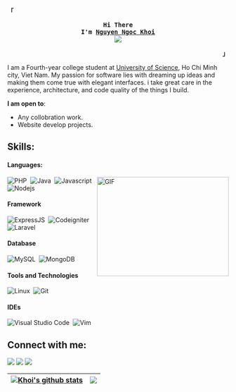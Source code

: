 <!-- ### Hi there, I'm [Nguyen Ngoc Khoi](https://www.linkedin.com/in/kh%C3%B4i-nguy%E1%BB%85n-ng%E1%BB%8Dc-980251272/) 👋 -->

<p align="left"><strong><samp>「</samp></strong></p>
  <p align="center">
    <samp>
      <b>
        Hi There
      <br>
      I'm
        <a href="https://khoi1206.github.io/">
            Nguyen Ngoc Khoi
        </a>
      </b>
      <br>
        <image src="https://readme-typing-svg.herokuapp.com?font=JetBrainsMono+Nerd+Font&size=14&pause=1000&color=7A95C9&center=true&width=435&lines=Trying+to+do+better.">
      <br>

   </samp>
  </p>
<p align="right"><strong><samp>」</samp></strong></p>

I am a Fourth-year college student at [University of Science](https://hcmus.edu.vn/), Ho Chi Minh city, Viet Nam. My passion for software lies with dreaming up ideas and making them come true with elegant interfaces. i take great care in the experience, architecture, and code quality of the things I build.

**I am open to**:

- Any collobration work.
- Website develop projects.

## Skills:

#### Languages:

<img align="right" alt="GIF" src="https://github.com/Khoi1206/nguyen-ngoc-khoi/blob/main/code.gif?raw=true" width="300" height="225" />

![PHP](https://img.shields.io/badge/PHP-778899?style=for-the-badge&logo=php&logoColor=white)&nbsp;
![Java](https://img.shields.io/badge/Java-ED8B00?style=for-the-badge&logo=java&logoColor=white)&nbsp;
![Javascript](https://img.shields.io/badge/JAVASCRIPT-FFD700?style=for-the-badge&logo=javascript&logoColor=white)&nbsp;
![Nodejs](https://img.shields.io/badge/NODEJS-008B00?style=for-the-badge&logo=node.js&logoColor=white)

#### Framework

![ExpressJS](https://img.shields.io/badge/EXPRESSJS-9C9C9C?style=for-the-badge&logo=express&logoColor=white)&nbsp;
![Codeigniter](https://img.shields.io/badge/CODEIGNITER-DC143C?style=for-the-badge&logo=codeigniter&logoColor=white)&nbsp;
![Laravel](https://img.shields.io/badge/LARAVEL-FF3030?style=for-the-badge&logo=laravel&logoColor=white)

#### Database

![MySQL](https://img.shields.io/badge/MySQL-00000F?style=for-the-badge&logo=mysql&logoColor=white)&nbsp;
![MongoDB](https://img.shields.io/badge/MONGODB-228B22?style=for-the-badge&logo=mongodb&logoColor=white)

#### Tools and Technologies

![Linux](https://img.shields.io/badge/Linux-FCC624?style=for-the-badge&logo=linux&logoColor=black)&nbsp;
![Git](https://img.shields.io/badge/GIT-E44C30?style=for-the-badge&logo=git&logoColor=white)&nbsp;

<!-- ![AWS](https://img.shields.io/badge/Amazon_AWS-232F3E?style=flat&logo=amazon-aws&logoColor=white)&nbsp;
![Google Cloud](https://img.shields.io/badge/Google_Cloud-4285F4?style=flat&logo=google-cloud&logoColor=white)&nbsp; -->

#### IDEs

![Visual Studio Code](https://img.shields.io/badge/Visual%20Studio%20Code-0078d7.svg?style=for-the-badge&logo=visual-studio-code&logoColor=white)&nbsp;
![Vim](https://img.shields.io/badge/VIM-%2311AB00.svg?style=for-the-badge&logo=vim&logoColor=white)

## Connect with me:

<p align = "center">

[<img src="https://img.shields.io/badge/linkedin-%2312100E.svg?&style=for-the-badge&logo=linkedin&logoColor=white&color=black" />](https://www.linkedin.com/in/kh%C3%B4i-nguy%E1%BB%85n-ng%E1%BB%8Dc-980251272/)
[<img src="https://img.shields.io/badge/instagram-%2312100E.svg?&style=for-the-badge&logo=instagram&logoColor=white&color=black" />](https://www.instagram.com/wernnk_/)
[<img src="https://img.shields.io/badge/GITHUB.IO-2312100E?style=for-the-badge&logo=Git&logoColor=white&color=black" />](https://khoi1206.github.io/)

</p>

| <a href="https://github.com/Khoi1206/github-readme-stats"><img align="center" src="https://github-readme-stats.vercel.app/api?username=Khoi1206&show_icons=true&include_all_commits=true&theme=buefy&hide_border=true" alt="Khoi's github stats" /></a> | <a href="https://github.com/Khoi1206/github-readme-stats"><img align="center" src="https://github-readme-stats.vercel.app/api/top-langs/?username=Khoi1206&layout=compact&theme=buefy&hide_border=true" /></a> |
| ------------------------------------------------------------------------------------------------------------------------------------------------------------------------------------------------------------------------------------------------------- | -------------------------------------------------------------------------------------------------------------------------------------------------------------------------------------------------------------- |

